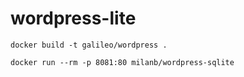 # wordpress-lite

```
docker build -t galileo/wordpress .

docker run --rm -p 8081:80 milanb/wordpress-sqlite
```